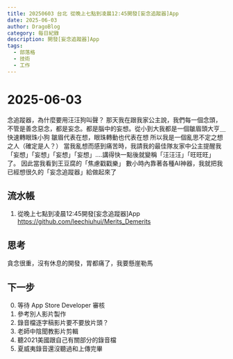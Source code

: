```yaml
---
title: 20250603 台北 從晚上七點到凌晨12:45開發[妄念追蹤器]App
date: 2025-06-03
author: DragoBlog
category: 每日紀錄
description: 開發[妄念追蹤器]App
tags:
  - 部落格
  - 技術
  - 工作
---
```


# 2025-06-03

<PostMeta />

念追蹤器，為什麼要用汪汪狗叫聲？
那天我在跟我家公主說，我們每一個念頭，不管是善念惡念，都是妄念。都是腦中的妄想。從小到大我都是一個皺眉頭大亨＿快速轉眼珠小狗
皺眉代表在想，眼珠轉動也代表在想
所以我是一個亂思不定之想之人（確定是人？）
當我亂想而感到痛苦時，我請我的最佳隊友家中公主提醒我「妄想」「妄想」「妄想」「妄想」....講得快一點後就變稱「汪汪汪」「旺旺旺」了。
因此當我看到王豆腐的「焦慮戳戳樂」
數小時內靠著各種AI神器，我就把我已經想很久的「妄念追蹤器」給做起來了

## 流水帳

1. 從晚上七點到凌晨12:45開發[妄念追蹤器]App
https://github.com/leechiuhui/Merits_Demerits

## 思考
貪念很重，沒有休息的開發，胃都痛了，我要懸崖勒馬




## 下一步
0. 等待 App Store Developer 審核
1. 參考別人影片製作
2. 錄音檔逐字稿影片要不要放片頭？
3. 老師中陰聞教影片剪輯
4. 聽2021美國跟自己有關部分的錄音檔
5. 夏威夷錄音還沒聽過和上傳完畢

